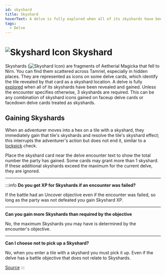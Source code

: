 ```yaml
---
id: skyshard
title: Skyshard
hoverText: A delve is fully explored when all of its skyshards have been revealed and gained. Unless the encounter specifies otherwise, 3 skyshards are required.
tags:
  - Delve
---
```


# <img src="/icons/skyshard.svg" alt="Skyshard Icon" /> Skyshard

Skyshards (<img src="/icons/skyshard.svg" alt="Skyshard Icon" className="icon-svg" />) are fragments of Aetherial Magicka that fell to Nirn. You can find them scattered across Tamriel, especially in hidden places. They are represented as icons on some delve cards, which identify the tile revealed by that card as a skyshard location. A delve is fully [explored](/docs/battles/types/delve/exploration) when all of its skyshards have been revealed and gained. Unless the encounter specifies otherwise, 3 skyshards are required. This can be any combination of skyshard icons gained on faceup delve cards or facedown delve cards treated as skyshards.

## Gaining Skyshards

When an adventurer moves into a hex on a tile with a skyshard, they immediately gain that tile's skyshards and resolve the tile's skyshard effect; this interrupts the adventurer's action but does not end it, similar to a [lockpick](/docs/glossary/lockpicking) check.

Place the skyshard card near the delve encounter text to show the total number the party has gained. Some cards may grant more than 1 skyshard. If these additional skyshards exceed the maximum for the current delve, they are ignored.

---

:::info
**Do you get XP for Skyshards if an encounter was failed?**

If the battle had an Uncover objective even if the encounter was failed, so long as the party was not defeated you gain Skyshard XP.

---

**Can you gain more Skyshards than required by the objective**

No, the maximum Skyshards you may have is determined by the encounter's objective.

---

**Can I choose not to pick up a Skyshard?**

No, when you enter a tile with a skyshard you must pick it up. Even if the delve has a battle objective that does not relate to Skyshards.

<a href="https://boardgamegeek.com/thread/3454660/article/45601458#45601458" target="_blank">Source</a>
:::
